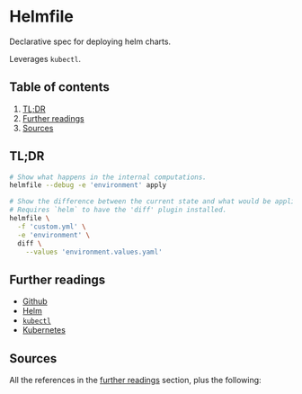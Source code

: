 # Helmfile

Declarative spec for deploying helm charts.

Leverages `kubectl`.

## Table of contents <!-- omit in toc -->

1. [TL;DR](#tldr)
1. [Further readings](#further-readings)
1. [Sources](#sources)

## TL;DR

```sh
# Show what happens in the internal computations.
helmfile --debug -e 'environment' apply

# Show the difference between the current state and what would be applied.
# Requires `helm` to have the 'diff' plugin installed.
helmfile \
  -f 'custom.yml' \
  -e 'environment' \
  diff \
    --values 'environment.values.yaml'
```

## Further readings

- [Github]
- [Helm]
- [`kubectl`][kubectl]
- [Kubernetes]

## Sources

All the references in the [further readings] section, plus the following:

<!-- upstream -->
[github]: https://github.com/helmfile/helmfile

<!-- in-article references -->
[further readings]: #further-readings

<!-- internal references -->
[helm]: helm.md
[kubectl]: kubectl.md
[kubernetes]: README.md

<!-- external references -->
